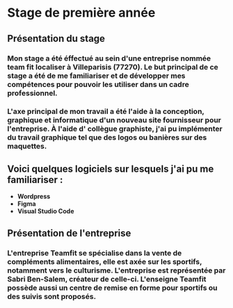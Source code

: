 # **Stage de première année**

## **Présentation du stage**

<h3> Mon stage a été éffectué au sein d'une entreprise nommée team fit localiser à Villeparisis (77270). Le but principal de ce stage a été de me familiariser et de développer mes compétences pour pouvoir les utiliser dans un cadre professionnel.

<br>

<h3> L'axe principal de mon travail a été l'aide à la conception, graphique et informatique d'un nouveau site fournisseur pour l'entreprise. À l'aide d' collègue graphiste, j'ai pu implémenter du travail graphique tel que des logos ou banières sur des maquettes.
 
## Voici quelques logiciels sur lesquels j'ai pu me familiariser :
* **Wordpress**
* **Figma**
* **Visual Studio Code**

## **Présentation de l'entreprise**

<h3> L'entreprise Teamfit se spécialise dans la vente de compléments alimentaires, elle est axée sur les sportifs, notamment vers le culturisme. L'entreprise est représentée par Sabri Ben-Salem, créateur de celle-ci. L'enseigne Teamfit possède aussi un centre de remise en forme pour sportifs ou des suivis sont proposés.

